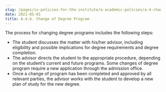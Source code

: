 ```yaml
---
slug: /pages/iv-policies-for-the-institute/a-academic-policies/a-4-change-of-academic-program/a-4-b-change-of-degree-program
date: 2021-05-01
title: A.4.b. Change of Degree Program
---
```

The process for changing degree programs includes the following steps:

* The student discusses the matter with his/her advisor, including eligibility and possible implications for degree requirements and degree completion.
* The advisor directs the student to the appropriate procedure, depending on the student’s current and future programs. Some changes of degree program require a new application through the admission office.
* Once a change of program has been completed and approved by all relevant parties, the advisor works with the student to develop a new plan of study for the new degree.